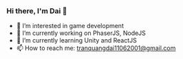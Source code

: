 ### Hi there, I'm Dai 👋
- 👀 I’m interested in game development
- 🔭 I’m currently working on PhaserJS, NodeJS
- 🌱 I’m currently learning Unity and ReactJS
- 📫 How to reach me: tranquangdai11062001@gmail.com
